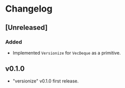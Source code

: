 # Changelog

## [Unreleased]

### Added

- Implemented `Versionize` for `VecDeque` as a primitive.

## v0.1.0

- "versionize" v0.1.0 first release.
